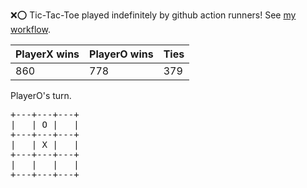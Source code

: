 :x::o: Tic-Tac-Toe played indefinitely by github action runners! See [my workflow](.github/workflows/play.yaml).

|PlayerX wins|PlayerO wins|Ties|
|-|-|-|
|860|778|379|

PlayerO's turn.

<pre>
+---+---+---+
|   | O |   |
+---+---+---+
|   | X |   |
+---+---+---+
|   |   |   |
+---+---+---+
</pre>